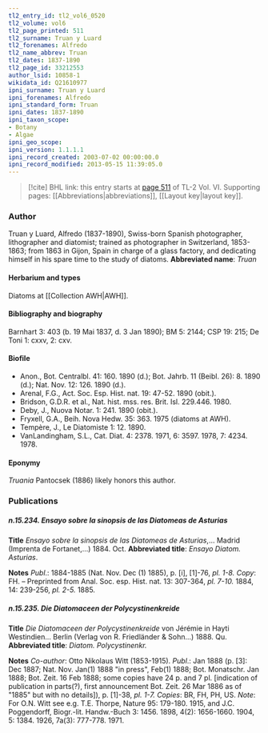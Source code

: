 ```yaml
---
tl2_entry_id: tl2_vol6_0520
tl2_volume: vol6
tl2_page_printed: 511
tl2_surname: Truan y Luard
tl2_forenames: Alfredo
tl2_name_abbrev: Truan
tl2_dates: 1837-1890
tl2_page_id: 33212553
author_lsid: 10858-1
wikidata_id: Q21610977
ipni_surname: Truan y Luard
ipni_forenames: Alfredo
ipni_standard_form: Truan
ipni_dates: 1837-1890
ipni_taxon_scope: 
- Botany
- Algae
ipni_geo_scope: 
ipni_version: 1.1.1.1
ipni_record_created: 2003-07-02 00:00:00.0
ipni_record_modified: 2013-05-15 11:39:05.0
---
```



> [!cite] BHL link: this entry starts at [page 511](https://www.biodiversitylibrary.org/page/33212553) of TL-2 Vol. VI.
> Supporting pages: [[Abbreviations|abbreviations]], [[Layout key|layout key]].

### Author

Truan y Luard, Alfredo (1837-1890), Swiss-born Spanish photographer, lithographer and diatomist; trained as photographer in Switzerland, 1853-1863; from 1863 in Gijon, Spain in charge of a glass factory, and dedicating himself in his spare time to the study of diatoms. 
**Abbreviated name**: *Truan*

#### Herbarium and types

Diatoms at [[Collection AWH|AWH]].

#### Bibliography and biography

Barnhart 3: 403 (b. 19 Mai 1837, d. 3 Jan 1890); BM 5: 2144; CSP 19: 215; De Toni 1: cxxv, 2: cxv.

#### Biofile

- Anon., Bot. Centralbl. 41: 160. 1890 (d.); Bot. Jahrb. 11 (Beibl. 26): 8. 1890 (d.); Nat. Nov. 12: 126. 1890 (d.).
- Arenal, F.G., Act. Soc. Esp. Hist. nat. 19: 47-52. 1890 (obit.).
- Bridson, G.D.R. et al., Nat. hist. mss. res. Brit. Isl. 229.446. 1980.
- Deby, J., Nuova Notar. 1: 241. 1890 (obit.).
- Fryxell, G.A., Beih. Nova Hedw. 35: 363. 1975 (diatoms at AWH).
- Tempère, J., Le Diatomiste 1: 12. 1890.
- VanLandingham, S.L., Cat. Diat. 4: 2378. 1971, 6: 3597. 1978, 7: 4234. 1978.

#### Eponymy

*Truania* Pantocsek (1886) likely honors this author.

### Publications

##### n.15.234. Ensayo sobre la sinopsis de las Diatomeas de Asturias

**Title**
*Ensayo sobre la sinopsis de las Diatomeas de Asturias*,... Madrid (Imprenta de Fortanet,...) 1884. Oct.
**Abbreviated title**: *Ensayo Diatom. Asturias*.

**Notes**
*Publ*.: 1884-1885 (Nat. Nov. Dec (1) 1885), p. \[i\], \[1\]-76, *pl. 1-8. Copy*: FH. – Preprinted from Anal. Soc. esp. Hist. nat. 13: 307-364, *pl. 7-10.* 1884, 14: 239-256, *pl. 2-5.* 1885.

##### n.15.235. Die Diatomaceen der Polycystinenkreide

**Title**
*Die Diatomaceen der Polycystinenkreide* von Jérémie in Hayti Westindien... Berlin (Verlag von R. Friedländer & Sohn...) 1888. Qu.
**Abbreviated title**: *Diatom. Polycystinenkr.*

**Notes**
*Co-author*: Otto Nikolaus Witt (1853-1915).
*Publ*.: Jan 1888 (p. \[3\]: Dec 1887; Nat. Nov. Jan(1) 1888 "in press", Feb(1) 1888; Bot. Monatschr. Jan 1888; Bot. Zeit. 16 Feb 1888; some copies have 24 p. and 7 pl. \[indication of publication in parts(?), first announcement Bot. Zeit. 26 Mar 1886 as of "1885" but with no details\]), p. \[1\]-38, *pl. 1-7. Copies*: BR, FH, PH, US.
*Note*: For O.N. Witt see e.g. T.E. Thorpe, Nature 95: 179-180. 1915, and J.C. Poggendorff, Biogr.-lit. Handw.-Buch 3: 1456. 1898, 4(2): 1656-1660. 1904, 5: 1384. 1926, 7a(3): 777-778. 1971.


